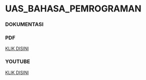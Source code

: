 # UAS_BAHASA_PEMROGRAMAN
### DOKUMENTASI
### PDF
[KLIK DISINI](https://drive.google.com/file/d/1MbckJE07oErWoLhBi6aWwm9RismucqKy/view?usp=sharing)
### YOUTUBE
[KLIK DISINI]()
